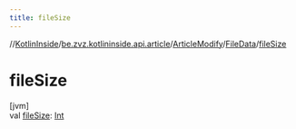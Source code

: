```yaml
---
title: fileSize
---
```

//[KotlinInside](../../../../index.html)/[be.zvz.kotlininside.api.article](../../index.html)/[ArticleModify](../index.html)/[FileData](index.html)/[fileSize](file-size.html)



# fileSize



[jvm]\
val [fileSize](file-size.html): [Int](https://kotlinlang.org/api/latest/jvm/stdlib/kotlin/-int/index.html)




